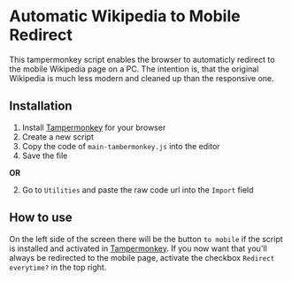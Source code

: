 # Automatic Wikipedia to Mobile Redirect
This tampermonkey script enables the browser to automaticly redirect to the mobile Wikipedia page on a PC. The intention is, that the original Wikipedia is much less modern and cleaned up than the responsive one. 

## Installation

1. Install [Tampermonkey](https://tampermonkey.net) for your browser
2. Create a new script
3. Copy the code of `main-tambermonkey.js` into the editor
4. Save the file

**OR**

2. Go to `Utilities` and paste the raw code url into the `Import` field

## How to use
On the left side of the screen there will be the button `to mobile` if the script is installed and activated in [Tampermonkey](https://tampermonkey.net). If you now want that you'll always be redirected to the mobile page, activate the checkbox `Redirect everytime?` in the top right. 

